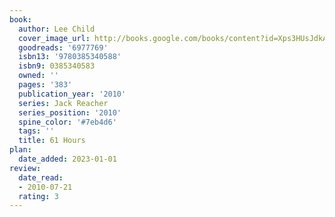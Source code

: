 ```yaml
---
book:
  author: Lee Child
  cover_image_url: http://books.google.com/books/content?id=Xps3HUsJdkAC&printsec=frontcover&img=1&zoom=1&source=gbs_api
  goodreads: '6977769'
  isbn13: '9780385340588'
  isbn9: 0385340583
  owned: ''
  pages: '383'
  publication_year: '2010'
  series: Jack Reacher
  series_position: '2010'
  spine_color: '#7eb4d6'
  tags: ''
  title: 61 Hours
plan:
  date_added: 2023-01-01
review:
  date_read:
  - 2010-07-21
  rating: 3
---
```

